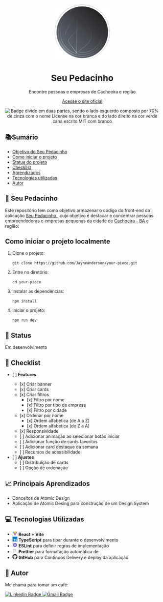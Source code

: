 <div align="center">
  <img height="180" src="./src/assets/banner-circle.svg">
  <h1 align="center">Seu Pedacinho</h1>
  <p>Encontre pessoas e empresas de Cachoeira e região</p>
  <p align="center">
    <a align="center" href="https://jayneanderson.github.io/your-piece" target="_blank">Acesse o site oficial</a>
  </p>
  <img src="https://img.shields.io/badge/License-MIT-green?style=flat-square" alt="Badge divido em duas partes, sendo o lado esquerdo composto por 70% de cinza com o nome License na cor branca e do lado direito na cor verde cana escrito MIT com branco">
</div>

<h2>📚Sumário</h2>
<ul>
  <li><a href="#goal">Objetivo do Seu Pedacinho</a></li>
  <li><a href="#install">Como iniciar o projeto</a></li>
  <li><a href="#status">Status do projeto</a></li>
  <li><a href="#checklist">Checklist</a></li>
  <li><a href="#lessons">Aprendizados</a></li>
  <li><a href="#technologies">Tecnologias utilizadas</a></li>
  <li><a href="#autor">Autor</a></li>
</ul>

<h2 id="goal">🍫 Seu Pedacinho</h2>
<p>Este repositório tem como objetivo armazenar o código do front-end da aplicação 
  <a href="https://jayneanderson.github.io/your-piece" target="_blank">Seu Pedacinho
  </a>, cujo objetivo é destacar e concentrar pessoas empreendedoras e empresas pequenas da cidade de
  <a href="https://pt.wikipedia.org/wiki/Cachoeira_(Bahia)" target="_blank">Cachoeira - BA
  </a> e região.
</p>
<h2 id="install">Como iniciar o projeto localmente</h2>
<ol>
  <li>
    <p>Clone o projeto:</p>
    <code>git clone https://github.com/Jayneanderson/your-piece.git</code>
  </li>
  <li>
    <p>Entre no diretório:</p>
    <code>cd your-piece</code>
  </li>
  <li>
    <p>Instalar as dependências:</p>
    <code>npm install</code>
  </li>
  <li>
    <p>Iniciar o projeto:</p>
    <code>npm run dev</code>
  </li>
</ol>
<h2 id="status">🚧 Status</h2>
<p>Em desenvolvimento</p>
<h2 id="checklist">📜 Checklist</h2>
<ul>
  <li>[ ] <b>Features</b></li>
    <ul>
      <li>[x] Criar banner</li>
      <li>[x] Criar cards </li>
      <li>[x] Criar filtros
        <ul>
          <li>[x] Filtro por nome</li>
          <li>[x] Filtro por tipo de empresa</li>
          <li>[x] Filtro por cidade</li>
        </ul>
    <li>[x] Ordenar por nome
      <ul>
        <li>[x] Ordem alfabética (de A a Z)</li>
        <li>[x] Ordem alfabética (de Z a A)</li>
      </ul>
    </li>
    <li>[x] Responsividade</li>
    <li>[ ] Adicionar animação ao selecionar botão iniciar</li>
    <li>[ ] Adicionar função de cards favoritos</li>
    <li>[ ] Adicionar card destaque da semana</li>
    <li>[ ] Recursos de acessibilidade</li>
    </ul>
  </li>
    <li>[ ] <b>Ajustes</b>
      <ul>
        <li>[ ] Distribuição de cards</li>
        <li>[ ] Opção de ordenação</li>
      </ul>
    </li>
</ul>
<h2 id="lessons">📈 Principais Aprendizados</h2>
<ul>
  <li>Conceitos de Atomic Design</li>
  <li>Aplicação de Atomic Desing para construção de um Design System</li>
</ul>
<h2 id="technologies">💻 Tecnologias Utilizadas</h2>
<ul>
    <li>
      <img width="16px" src="./public/vite-icon.svg" alt="Ícone do Vite">
      <span><b>React + Vite</b></span>
    </li>
    <li>
      <img width="16px" src="./public/typescript-icon.svg" alt="Ícone do TypeScript">
      <span><b>TypeScript</b> para tipar durante o desenvolvimento</span>
    </li>
    <li>
      <img width="16px" src="./public/eslint-icon.svg" alt="Ícone do ESLint">
      <span><b>ESLint</b> para definir regras de implementação</span>
    </li>
    <li>
      <img width="16px" src="./public/prettier-icon.svg" alt="Ícone do Prettier">
      <span><b>Prettier</b> para formatação automática de </span>
    </li>
    <li>
      <img width="16px" src="./public/github-icon.svg" alt="Ícone do GitHub">
      <span><b>GitHub</b> para Continuos Delivery e deploy da aplicação</span>
    </li>  
</ul>
<h2 id="autor">🤖‍ Autor</h2>
<p>Me chama para tomar um café:</p>
<p>
  <a href="https://www.linkedin.com/in/jayneandersonn/" target="_blank">
    <img
      src="https://img.shields.io/badge/-Jayneanderson-blue?style=flat-square&amp;logo=Linkedin&amp;logoColor=white"
      alt="Linkedin Badge">
  </a>
  <a
    href="mailto:jayneandersonn@gmail.com">
    <img src="https://img.shields.io/badge/-jayneandersonn@gmail.com-c14438?style=flat-square&amp;logo=Gmail&amp;logoColor=white&amp;link=mailto:jayneandersonn@gmail.com" alt="Gmail Badge">
  </a>
</p>
